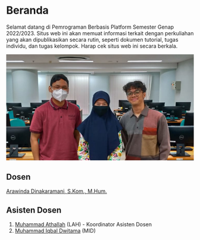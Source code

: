 # Beranda

Selamat datang di Pemrograman Berbasis Platform Semester Genap 2022/2023. Situs web ini akan memuat informasi terkait dengan perkuliahan yang akan dipublikasikan secara rutin, seperti dokumen tutorial, tugas individu, dan tugas kelompok. Harap cek situs web ini secara berkala.

![Foto Bersama](assets/img/foto-bersama.png)

## Dosen

[Arawinda Dinakaramani, S.Kom., M.Hum.](mailto:arawinda@ui.ac.id)

## Asisten Dosen

1. [Muhammad Athallah](mailto:muhammad.athallah01@ui.ac.id) (LAH) - Koordinator Asisten Dosen
2. [Muhammad Iqbal Dwitama](mailto:muhammad.iqbal111@ui.ac.id) (MID)
